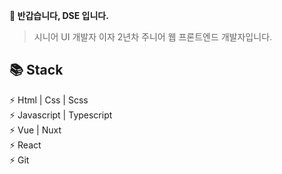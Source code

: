 **👋 반갑습니다, DSE 입니다.** 
> 시니어 UI 개발자 이자 2년차 주니어 웹 프론트엔드 개발자입니다.

**📚 Stack**  
------------------
⚡ Html | Css | Scss  
⚡ Javascript | Typescript  
⚡ Vue | Nuxt  
⚡ React  
⚡ Git
